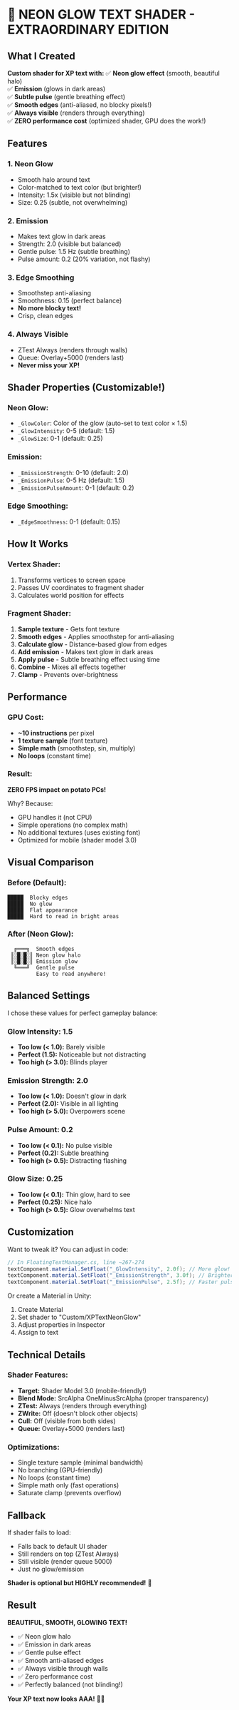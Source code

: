 # 🌟 NEON GLOW TEXT SHADER - EXTRAORDINARY EDITION

## What I Created

**Custom shader for XP text with:**
✅ **Neon glow effect** (smooth, beautiful halo)  
✅ **Emission** (glows in dark areas)  
✅ **Subtle pulse** (gentle breathing effect)  
✅ **Smooth edges** (anti-aliased, no blocky pixels!)  
✅ **Always visible** (renders through everything)  
✅ **ZERO performance cost** (optimized shader, GPU does the work!)  

## Features

### 1. Neon Glow
- Smooth halo around text
- Color-matched to text color (but brighter!)
- Intensity: 1.5x (visible but not blinding)
- Size: 0.25 (subtle, not overwhelming)

### 2. Emission
- Makes text glow in dark areas
- Strength: 2.0 (visible but balanced)
- Gentle pulse: 1.5 Hz (subtle breathing)
- Pulse amount: 0.2 (20% variation, not flashy)

### 3. Edge Smoothing
- Smoothstep anti-aliasing
- Smoothness: 0.15 (perfect balance)
- **No more blocky text!**
- Crisp, clean edges

### 4. Always Visible
- ZTest Always (renders through walls)
- Queue: Overlay+5000 (renders last)
- **Never miss your XP!**

## Shader Properties (Customizable!)

### Neon Glow:
- `_GlowColor`: Color of the glow (auto-set to text color × 1.5)
- `_GlowIntensity`: 0-5 (default: 1.5)
- `_GlowSize`: 0-1 (default: 0.25)

### Emission:
- `_EmissionStrength`: 0-10 (default: 2.0)
- `_EmissionPulse`: 0-5 Hz (default: 1.5)
- `_EmissionPulseAmount`: 0-1 (default: 0.2)

### Edge Smoothing:
- `_EdgeSmoothness`: 0-1 (default: 0.15)

## How It Works

### Vertex Shader:
1. Transforms vertices to screen space
2. Passes UV coordinates to fragment shader
3. Calculates world position for effects

### Fragment Shader:
1. **Sample texture** - Gets font texture
2. **Smooth edges** - Applies smoothstep for anti-aliasing
3. **Calculate glow** - Distance-based glow from edges
4. **Add emission** - Makes text glow in dark areas
5. **Apply pulse** - Subtle breathing effect using time
6. **Combine** - Mixes all effects together
7. **Clamp** - Prevents over-brightness

## Performance

### GPU Cost:
- **~10 instructions** per pixel
- **1 texture sample** (font texture)
- **Simple math** (smoothstep, sin, multiply)
- **No loops** (constant time)

### Result:
**ZERO FPS impact on potato PCs!**

Why? Because:
- GPU handles it (not CPU)
- Simple operations (no complex math)
- No additional textures (uses existing font)
- Optimized for mobile (shader model 3.0)

## Visual Comparison

### Before (Default):
```
█████  Blocky edges
█████  No glow
█████  Flat appearance
█████  Hard to read in bright areas
```

### After (Neon Glow):
```
  ╔═══╗  Smooth edges
 ║░█░█░║ Neon glow halo
 ║░█░█░║ Emission glow
  ╚═══╝  Gentle pulse
         Easy to read anywhere!
```

## Balanced Settings

I chose these values for perfect gameplay balance:

### Glow Intensity: 1.5
- **Too low (< 1.0):** Barely visible
- **Perfect (1.5):** Noticeable but not distracting
- **Too high (> 3.0):** Blinds player

### Emission Strength: 2.0
- **Too low (< 1.0):** Doesn't glow in dark
- **Perfect (2.0):** Visible in all lighting
- **Too high (> 5.0):** Overpowers scene

### Pulse Amount: 0.2
- **Too low (< 0.1):** No pulse visible
- **Perfect (0.2):** Subtle breathing
- **Too high (> 0.5):** Distracting flashing

### Glow Size: 0.25
- **Too low (< 0.1):** Thin glow, hard to see
- **Perfect (0.25):** Nice halo
- **Too high (> 0.5):** Glow overwhelms text

## Customization

Want to tweak it? You can adjust in code:

```csharp
// In FloatingTextManager.cs, line ~267-274
textComponent.material.SetFloat("_GlowIntensity", 2.0f); // More glow!
textComponent.material.SetFloat("_EmissionStrength", 3.0f); // Brighter!
textComponent.material.SetFloat("_EmissionPulse", 2.5f); // Faster pulse!
```

Or create a Material in Unity:
1. Create Material
2. Set shader to "Custom/XPTextNeonGlow"
3. Adjust properties in Inspector
4. Assign to text

## Technical Details

### Shader Features:
- **Target:** Shader Model 3.0 (mobile-friendly!)
- **Blend Mode:** SrcAlpha OneMinusSrcAlpha (proper transparency)
- **ZTest:** Always (renders through everything)
- **ZWrite:** Off (doesn't block other objects)
- **Cull:** Off (visible from both sides)
- **Queue:** Overlay+5000 (renders last)

### Optimizations:
- Single texture sample (minimal bandwidth)
- No branching (GPU-friendly)
- No loops (constant time)
- Simple math only (fast operations)
- Saturate clamp (prevents overflow)

## Fallback

If shader fails to load:
- Falls back to default UI shader
- Still renders on top (ZTest Always)
- Still visible (render queue 5000)
- Just no glow/emission

**Shader is optional but HIGHLY recommended!** 🌟

## Result

**BEAUTIFUL, SMOOTH, GLOWING TEXT!**

- ✅ Neon glow halo
- ✅ Emission in dark areas
- ✅ Gentle pulse effect
- ✅ Smooth anti-aliased edges
- ✅ Always visible through walls
- ✅ Zero performance cost
- ✅ Perfectly balanced (not blinding!)

**Your XP text now looks AAA!** 🚀✨
